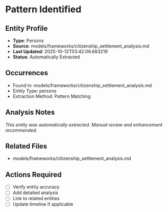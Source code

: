 # Pattern Identified

## Entity Profile
- **Type**: Persons
- **Source**: models/frameworks/citizenship_settlement_analysis.md
- **Last Updated**: 2025-10-12T03:42:06.683219
- **Status**: Automatically Extracted

## Occurrences
- Found in: models/frameworks/citizenship_settlement_analysis.md
- Entity Type: persons
- Extraction Method: Pattern Matching

## Analysis Notes
*This entity was automatically extracted. Manual review and enhancement recommended.*

## Related Files
- models/frameworks/citizenship_settlement_analysis.md

## Actions Required
- [ ] Verify entity accuracy
- [ ] Add detailed analysis
- [ ] Link to related entities
- [ ] Update timeline if applicable
